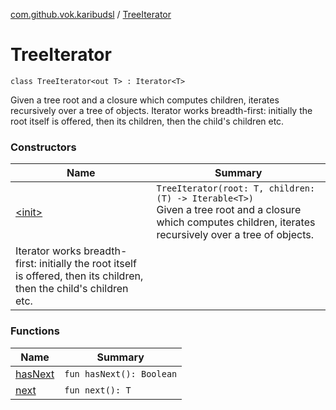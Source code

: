 [com.github.vok.karibudsl](../index.md) / [TreeIterator](.)

# TreeIterator

`class TreeIterator<out T> : Iterator<T>`

Given a tree root and a closure which computes children, iterates recursively over a tree of objects.
Iterator works breadth-first: initially the root itself is offered, then its children, then the child's children etc.

### Constructors

| Name | Summary |
|---|---|
| [&lt;init&gt;](-init-.md) | `TreeIterator(root: T, children: (T) -> Iterable<T>)`<br>Given a tree root and a closure which computes children, iterates recursively over a tree of objects.
Iterator works breadth-first: initially the root itself is offered, then its children, then the child's children etc. |

### Functions

| Name | Summary |
|---|---|
| [hasNext](has-next.md) | `fun hasNext(): Boolean` |
| [next](next.md) | `fun next(): T` |
